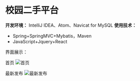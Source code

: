 # 校园二手平台


**开发环境：** IntelliJ IDEA、Atom、Navicat for MySQL
**使用技术：**

 -  Spring+SpringMVC+Mybatis，Maven
 -  JavaScript+Jquery+React

界面展示：

首页
![首页](https://gitee.com/uploads/images/2018/0701/194743_32c074c7_1622082.png "QQ图片20180701194722.png")

最新发布
![最新发布](https://gitee.com/uploads/images/2018/0701/195254_c48d0d19_1622082.png "2)$B6Z{RD{MC]%MEI_W{A2C.png")